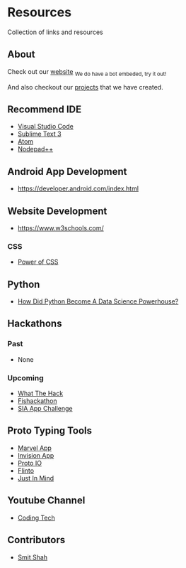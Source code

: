 # Resources
Collection of links and resources

## About
Check out our [website](https://simitclub.github.io/) <sub>We do have a bot embeded, try it out!</sub>

And also checkout our [projects](https://github.com/SIMITClub) that we have created.

## Recommend IDE
- [Visual Studio Code](https://code.visualstudio.com/)
- [Sublime Text 3](https://www.sublimetext.com/3)
- [Atom](https://atom.io/)
- [Nodepad++](https://notepad-plus-plus.org/download/v7.5.1.html/)


## Android App Development
- https://developer.android.com/index.html


## Website Development
- https://www.w3schools.com/

### CSS
- [Power of CSS](https://youtu.be/woQuLGyi1zk)


## Python
- [How Did Python Become A Data Science Powerhouse?](https://www.youtube.com/watch?v=9by46AAqz70)


## Hackathons

### Past
- None

### Upcoming
- [What The Hack](http://www.sutdwth.com/)
- [Fishackathon](http://fishackathon.co/)
- [SIA App Challenge](http://appchallenge.singaporeair.com/)

## Proto Typing Tools
- [Marvel App](https://marvelapp.com/)
- [Invision App](https://www.invisionapp.com/)
- [Proto IO](https://proto.io/)
- [Flinto](https://www.flinto.com/)
- [Just In Mind](https://www.justinmind.com/)


## Youtube Channel
- [Coding Tech](https://www.youtube.com/channel/UCtxCXg-UvSnTKPOzLH4wJaQ)

## Contributors
- [Smit Shah](https://github.com/shah-smit)


